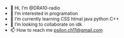- 👋 Hi, I’m @DRA10-radio
- 👀 I’m interested in programation
- 🌱 I’m currently learning CSS htmal java python C++
- 💞️ I’m looking to collaborate on idk
- 📫 How to reach me psilon.ch11@gmail.com

<!---
DRA10-radio/DRA10-radio is a ✨ special ✨ repository because its `README.md` (this file) appears on your GitHub profile.
You can click the Preview link to take a look at your changes.
--->
